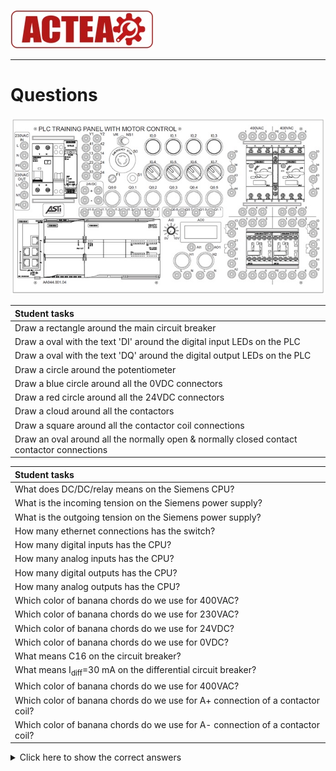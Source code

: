 
![ACTEA](../Logo_ACTEA_2.jpg)
_____________________________________
# Questions

![PLC Board](../Ex01/Images/PLC_Board_detail.jpg)

| Student tasks |
| :--- |
| Draw a rectangle around the main circuit breaker |  |
| Draw a oval with the text 'DI' around the digital input LEDs on the PLC|
| Draw a oval with the text 'DQ' around the digital output LEDs on the PLC|
| Draw a circle around the potentiometer|
| Draw a blue circle around all the 0VDC connectors |
| Draw a red circle around all the 24VDC connectors |
| Draw a cloud around all the contactors |  |
| Draw a square around all the contactor coil connections |  |
| Draw an oval around all the normally open & normally closed contact contactor connections |  |

| Student tasks |
| :--- |
| What does DC/DC/relay means on the Siemens CPU?|
| What is the incoming tension on the Siemens power supply?|
| What is the outgoing tension on the Siemens power supply?|
| How many ethernet connections has the switch? |
| How many digital inputs has the CPU? |
| How many analog inputs has the CPU? |
| How many digital outputs has the CPU? |
| How many analog outputs has the CPU? |
| Which color of banana chords do we use for 400VAC? |
| Which color of banana chords do we use for 230VAC? |
| Which color of banana chords do we use for 24VDC? |
| Which color of banana chords do we use for 0VDC? |
| What means C16 on the circuit breaker? |
| What means I<sub>diff</sub>=30 mA on the differential circuit breaker? |
| Which color of banana chords do we use for 400VAC? |
| Which color of banana chords do we use for A+ connection of a contactor coil? |
| Which color of banana chords do we use for A- connection of a contactor coil? |

<details>
	<summary>Click here to show the correct answers</summary><!-- Empty line after this one needed, do not delete! -->


| Student tasks | Answer |
| :--- | :--- |
| What does DC/DC/relay means on the Siemens CPU?| 24VDC power supply / 24VDC input signals / relay output signals  |
| What is the incoming tension on the Siemens power supply?| The incoming tension is 230VAC |
| What is the outgoing tension on the Siemens power supply?| The outgoing tension is 24VDC |
| How many ethernet connections has the switch? | Thw switch has 5 ethernet connections |
| How many digital inputs has the CPU? | The CPU has 14 digital inputs |
| How many analog inputs has the CPU? | The CPU has 2 analog inputs (0-10VDC) |
| How many digital outputs has the CPU? | The CPU has 10 digital outputs |
| How many analog outputs has the CPU? | The CPU has 2 analog outputs (0-20mA) |
| Which color of banana chords do we use for 400VAC? | We use **black**, **brown** and **grey** colored banana chords |
| Which color of banana chords do we use for 230VAC? | We use **bacl** and **brown** colored banana chords |
| Which color of banana chords do we use for 24VDC? | We use **red** colored banana chords |
| Which color of banana chords do we use for 0VDC? | We use **blue** colored banana chords |
| What means C16 on the circuit breaker? | A current higher than 16A is not allowed (to protect the electrical cable) and it uses a C-curve (how fast it will react) |
| What means I<sub>diff</sub>=30 mA on the differential circuit breaker? | Leak currents greater than 30mA are not allowed (to protect humans) |
| Which color of banana chords do we use for A+ connection of a contactor coil? | We use the **red** colored banana chords |
| Which color of banana chords do we use for A- connection of a contactor coil? | We use the **blue** colored banana chords |
</details><!-- Empty line after this one needed, do not delete! -->
